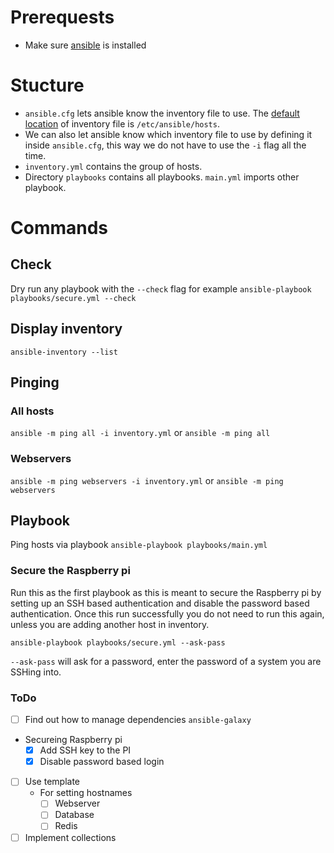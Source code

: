 # Prerequests

* Make sure [ansible](https://docs.ansible.com/ansible/latest/installation_guide/index.html) is installed


# Stucture
* `ansible.cfg` lets ansible know the inventory file to use. The [default location](https://docs.ansible.com/ansible/latest/user_guide/intro_inventory.html#how-to-build-your-inventory) of inventory file is `/etc/ansible/hosts`.
* We can also let ansible know which inventory file to use by defining it inside `ansible.cfg`, this way we do not have to use the `-i` flag all the time.
* `inventory.yml` contains the group of hosts.
* Directory `playbooks` contains all playbooks. `main.yml` imports other playbook.


# Commands

## Check
Dry run any playbook with the `--check` flag for example `ansible-playbook playbooks/secure.yml --check`

## Display inventory
`ansible-inventory --list`

## Pinging

### All hosts
`ansible -m ping all -i inventory.yml` or `ansible -m ping all`

### Webservers

`ansible -m ping webservers -i inventory.yml` or `ansible -m ping webservers`

## Playbook
Ping hosts via playbook `ansible-playbook playbooks/main.yml`

### Secure the Raspberry pi
Run this as the first playbook as this is meant to secure the Raspberry pi by setting up an SSH based authentication and disable the password based authentication. Once this run successfully you do not need to run this again, unless you are adding another host in inventory.
```
ansible-playbook playbooks/secure.yml --ask-pass
```

`--ask-pass` will ask for a password, enter the password of a system you are SSHing into.

### ToDo
- [ ] Find out how to manage dependencies `ansible-galaxy`
- Secureing Raspberry pi
  - [x] Add SSH key to the PI
  - [x] Disable password based login
- [ ] Use template
  - For setting hostnames
    - [ ] Webserver
    - [ ] Database
    - [ ] Redis
- [ ] Implement collections
